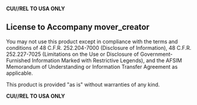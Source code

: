 **CUI//REL TO USA ONLY**
 
## License to Accompany mover_creator
You may not use this product except in compliance with the terms and conditions
of 48 C.F.R. 252.204-7000 (Disclosure of Information), 48 C.F.R. 252.227-7025
(Limitations on the Use or Disclosure of Government-Furnished Information
Marked with Restrictive Legends), and the AFSIM Memorandum of Understanding or
Information Transfer Agreement as applicable.
 
This product is provided "as is" without warranties of any kind.
 
**CUI//REL TO USA ONLY**
